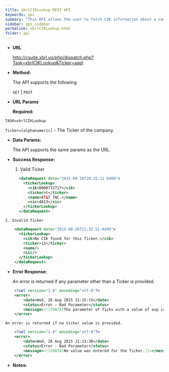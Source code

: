 ```yaml
---
title: xbrlCIKLookup REST API
keywords: api
summary: "This API allows the user to fetch CIK information about a company by providing a ticker symbol."
sidebar: api_sidebar
permalink: xbrlCIKLookup.html
folder: api
---
```

* **URL**

  <http://csuite.xbrl.us/php/dispatch.php?Task=xbrlCIKLookup&Ticker=aapl>

* **Method:**

  The API supports the following

  `GET` | `POST`

*  **URL Params**

   **Required:**

  `TASK=xbrlCIKLookup`

  `Ticker=[alphanumeric]` - The Ticker of the company.



* **Data Params:**

    The API supports the same params as the URL.

* **Success Response:**

    1. Valid Ticker

```xml
      <dataRequest date="2015-08-26T20:25:11-0400">
        <tickerLookup>
          <cik>0000732717</cik>
          <ticker>t</ticker>
          <name>AT&T INC.</name>
          <sic>4813</sic>
        </tickerLookup>
      </dataRequest>
  ```

    2. Invalid Ticker
```xml
    <dataRequest date="2015-08-26T21:32:51-0400">
      <tickerLookup>
        <cik>No CIK found for this Ticker.</cik>
        <ticker>12</ticker>
        <name/>
        <sic/>
      </tickerLookup>
    </dataRequest>
```

* **Error Response:**

    An error is returned if any parameter other than a Ticker is provided.

```xml
    <?xml version="1.0" encoding="utf-8"?>
    <error>
        <date>Wed, 26 Aug 2015 21:15:15</date>
        <status>Error - Bad Parameter</status>
        <message><![CDATA[The parameter of Ticks with a value of asp is not valid.]]></message>
    </error>
```

    An error is returned if no ticker value is provided.

```xml
    <?xml version="1.0" encoding="utf-8"?>
    <error>
        <date>Wed, 26 Aug 2015 21:13:30</date>
        <status>Error - Bad Parameter</status>
        <message><![CDATA[No value was entered for the Ticker.]]></message>
    </error>
```



* **Notes:**
